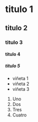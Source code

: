 # titulo 1
## titulo 2
### titulo 3
#### titulo 4
##### titulo 5
* viñeta 1
* viñeta 2
* viñeta 3
1. Uno
2. Dos
3. Tres
4. Cuatro
